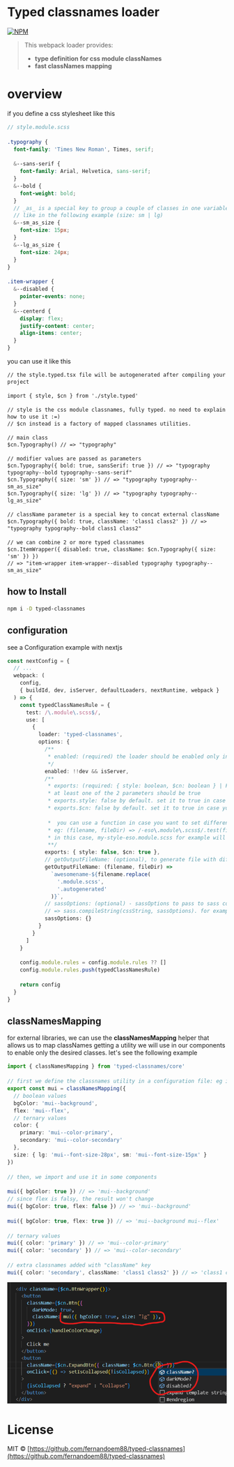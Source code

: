 # Typed classnames loader

[![NPM](https://img.shields.io/npm/v/typed-classnames.svg)](https://www.npmjs.com/package/typed-classnames)

> This webpack loader provides:
>
> - **type definition for css module classNames**
> - **fast classNames mapping**

# overview

if you define a css stylesheet like this

```scss
// style.module.scss

.typography {
  font-family: 'Times New Roman', Times, serif;

  &--sans-serif {
    font-family: Arial, Helvetica, sans-serif;
  }
  &--bold {
    font-weight: bold;
  }
  // _as_ is a special key to group a couple of classes in one variable defined by a union type of those classes.
  // like in the following example (size: sm | lg)
  &--sm_as_size {
    font-size: 15px;
  }
  &--lg_as_size {
    font-size: 24px;
  }
}

.item-wrapper {
  &--disabled {
    pointer-events: none;
  }
  &--centerd {
    display: flex;
    justify-content: center;
    align-items: center;
  }
}
```

you can use it like this

```tsx
// the style.typed.tsx file will be autogenerated after compiling your project

import { style, $cn } from './style.typed'

// style is the css module classnames, fully typed. no need to explain how to use it :=)
// $cn instead is a factory of mapped classnames utilities.

// main class
$cn.Typography() // => "typography"

// modifier values are passed as parameters
$cn.Typography({ bold: true, sansSerif: true }) // => "typography typography--bold typography--sans-serif"
$cn.Typography({ size: 'sm' }) // => "typography typography--sm_as_size"
$cn.Typography({ size: 'lg' }) // => "typography typography--lg_as_size"

// className parameter is a special key to concat external className
$cn.Typography({ bold: true, className: 'class1 class2' }) // => "typography typography--bold class1 class2"

// we can combine 2 or more typed classnames
$cn.ItemWrapper({ disabled: true, className: $cn.Typography({ size: 'sm' }) })
// => "item-wrapper item-wrapper--disabled typography typography--sm_as_size"
```

## how to Install

```bash
npm i -D typed-classnames
```

## configuration

see a Configuration example with nextjs

```ts
const nextConfig = {
  // ...
  webpack: (
    config,
    { buildId, dev, isServer, defaultLoaders, nextRuntime, webpack }
  ) => {
    const typedClassNamesRule = {
      test: /\.module\.scss$/,
      use: [
        {
          loader: 'typed-classnames',
          options: {
            /**
             * enabled: (required) the loader should be enabled only in Dev environment (not in prod)
             */
            enabled: !!dev && isServer,
            /**
             * exports: (required: { style: boolean, $cn: boolean } | Function).
             * at least one of the 2 parameters should be true
             * exports.style: false by default. set it to true in case you want to export ModuleStyle definitions.
             * exports.$cn: false by default. set it to true in case you want to export the mapped and typed classNames utility: $cn.
             
             *  you can use a function in case you want to set different values for given files/name templates
             * eg: (filename, fileDir) => /-eso\.module\.scss$/.test(filename) ? { style: true } : { $cn: true }
             * in this case, my-style-eso.module.scss for example will export only the ModuleStyle type
             **/
            exports: { style: false, $cn: true },
            // getOutputFileName: (optional), to generate file with different name then the default one.
            getOutputFileName: (filename, fileDir) =>
              `awesomename-${filename.replace(
                '.module.scss',
                '.autogenerated'
              )}`,
            // sassOptions: (optional) - sassOptions to pass to sass compiler
            // => sass.compileString(cssString, sassOptions). for example to resolve absolute imports, etc.
            sassOptions: {}
          }
        }
      ]
    }

    config.module.rules = config.module.rules ?? []
    config.module.rules.push(typedClassNamesRule)

    return config
  }
}
```

## classNamesMapping

for external libraries, we can use the **classNamesMapping** helper that allows us to map classNames getting a utility we will use in our components to enable only the desired classes.
let's see the following example

```ts
import { classNamesMapping } from 'typed-classnames/core'

// first we define the classnames utility in a configuration file: eg in classnames.config.ts
export const mui = classNamesMapping({
  // boolean values
  bgColor: 'mui--background',
  flex: 'mui--flex',
  // ternary values
  color: {
    primary: 'mui--color-primary',
    secondary: 'mui--color-secondary'
  },
  size: { lg: 'mui--font-size-28px', sm: 'mui--font-size-15px' }
})

// then, we import and use it in some components

mui({ bgColor: true }) // => 'mui--background'
// since flex is falsy, the result won't change
mui({ bgColor: true, flex: false }) // => 'mui--background'

mui({ bgColor: true, flex: true }) // => 'mui--background mui--flex'

// ternary values
mui({ color: 'primary' }) // => 'mui--color-primary'
mui({ color: 'secondary' }) // => 'mui--color-secondary'

// extra classnames added with "className" key
mui({ color: 'secondary', className: 'class1 class2' }) // => 'class1 class2 mui--color-secondary'
```

![screenshot](./typed-classnames-example.png)

# License

MIT © [https://github.com/fernandoem88/typed-classnames](https://github.com/fernandoem88/typed-classnames)
